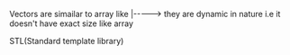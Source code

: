 Vectors are simailar to array like
   |-----> they are dynamic in nature i.e it doesn't have exact size like array

STL(Standard template library)
